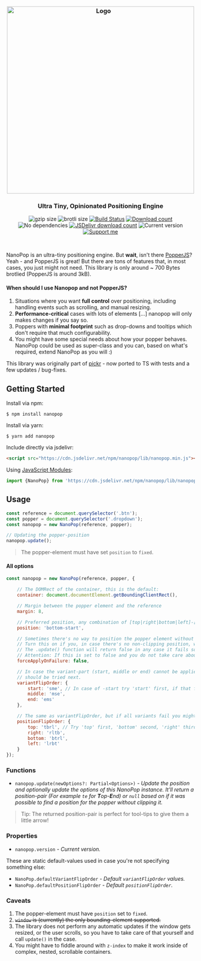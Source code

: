 <h3 align="center">
    <img src="https://user-images.githubusercontent.com/30767528/81419142-155b4100-914e-11ea-913b-cb9f0cccd4e2.png" width="500" alt="Logo">
</h3>

<h3 align="center">
    Ultra Tiny, Opinionated Positioning Engine
</h3>

<p align="center">
  <img alt="gzip size" src="https://img.badgesize.io/https://cdn.jsdelivr.net/npm/nanopop/lib/nanopop.min.mjs?compression=gzip&style=flat-square">
  <img alt="brotli size" src="https://img.badgesize.io/https://cdn.jsdelivr.net/npm/nanopop/lib/nanopop.min.mjs?compression=brotli&style=flat-square">
  <a href="https://github.com/Simonwep/nanopop/actions"><img
     alt="Build Status"
     src="https://img.shields.io/github/workflow/status/Simonwep/nanopop/CI?style=flat-square"/></a>
  <a href="https://www.npmjs.com/package/nanopop"><img
     alt="Download count"
     src="https://img.shields.io/npm/dm/nanopop.svg?style=popout-square"></a>
  <img alt="No dependencies" src="https://img.shields.io/badge/dependencies-none-27ae60.svg?style=popout-square">
  <a href="https://www.jsdelivr.com/package/npm/nanopop"><img
     alt="JSDelivr download count"
     src="https://data.jsdelivr.com/v1/package/npm/nanopop/badge"></a>
  <img alt="Current version"
       src="https://img.shields.io/github/tag/Simonwep/nanopop.svg?color=3498DB&label=version&style=flat-square">
  <a href="https://github.com/sponsors/Simonwep"><img
     alt="Support me"
     src="https://img.shields.io/badge/github-support-3498DB.svg?style=popout-square"></a>
</p>

<br>

NanoPop is an ultra-tiny positioning engine. But **wait**, isn't there [PopperJS](https://github.com/popperjs/popper-core)? Yeah - and PopperJS is great! But there are tons of features that, in most cases, you just might not need. This library is only around ~ 700 Bytes brotlied (PopperJS is around 3kB).

#### When should I use Nanopop and not PopperJS?
1. Situations where you want **full control** over positioning, including handling events such as scrolling, and manual resizing.
2. **Performance-critical** cases with lots of elements [...] nanopop will only makes changes if you say so.
3. Poppers with **minimal footprint** such as drop-downs and tooltips which don't require that much configurability.
4. You might have some special needs about how your popper behaves. NanoPop could be used as super-class and you can, based on what's required, extend NanoPop as you will :)

This library was originally part of [pickr](https://github.com/Simonwep/pickr) - now ported to TS with tests and a few updates / bug-fixes.

## Getting Started

Install via npm:
```shell
$ npm install nanopop
```

Install via yarn:
```shell
$ yarn add nanopop
```

Include directly via jsdelivr:
```html
<script src="https://cdn.jsdelivr.net/npm/nanopop/lib/nanopop.min.js"></script>
```

Using [JavaScript Modules](https://developer.mozilla.org/en-US/docs/Web/JavaScript/Guide/Modules):

````js
import {NanoPop} from 'https://cdn.jsdelivr.net/npm/nanopop/lib/nanopop.min.mjs'
````


## Usage

```js
const reference = document.querySelector('.btn');
const popper = document.querySelector('.dropdown');
const nanopop = new NanoPop(reference, popper);

// Updating the popper-position
nanopop.update();
```

> The popper-element must have set `position` to `fixed`.

#### All options
```js
const nanopop = new NanoPop(reference, popper, {

    // The DOMRect of the container, this is the default:
    container: document.documentElement.getBoundingClientRect(),

    // Margin between the popper element and the reference
    margin: 8,

    // Preferred position, any combination of [top|right|bottom|left]-[start|middle|end] is valid.
    position: 'bottom-start',

    // Sometimes there's no way to position the popper element without clipping it.
    // Turn this on if you, in case there's no non-clipping position, want to apply the wanted position forcefully.
    // The .update() function will return false in any case it fails so you can handle this separately.
    // Attention: If this is set to false and you do not take care about handling the clipped element yourself it'll be positioned on the top-left corner of the container-element (most of the time this is the document element itself).
    forceApplyOnFailure: false,

    // In case the variant-part (start, middle or end) cannot be applied you can specify what (and if)
    // should be tried next.
    variantFlipOrder: {
        start: 'sme', // In case of -start try 'start' first, if that fails 'middle' and 'end' if both doesn't work.
        middle: 'mse',
        end: 'ems'
    },

    // The same as variantFlipOrder, but if all variants fail you might want to try other positions.
    positionFlipOrder: {
        top: 'tbrl', // Try 'top' first, 'bottom' second, 'right' third and 'left' as latest position.
        right: 'rltb',
        bottom: 'btrl',
        left: 'lrbt'
    }
});
```

### Functions
* `nanopop.update(newOptions?: Partial<Options>)` _- Update the position and optionally update the options of this NanoPop instance.
It'll return a position-pair (For example `te` for **T**op-**E**nd) or `null` based on if it was possible to find a position for the popper without clipping it._

> Tip: The returned position-pair is perfect for tool-tips to give them a little arrow!

### Properties
* `nanopop.version` _- Current version._

These are static default-values used in case you're not specifying something else:
* `NanoPop.defaultVariantFlipOrder` _- Default `variantFlipOrder` values._
* `NanoPop.defaultPositionFlipOrder` _- Default `positionFlipOrder`._

### Caveats
1. The popper-element must have `position` set to `fixed`.
2. ~~`window` is (currently) the only bounding-element supported.~~
3. The library does not perform any automatic updates if the window gets resized, or the user scrolls, so you have to take care of that yourself and call `update()` in the case.
4. You might have to fiddle around with `z-index` to make it work inside of complex, nested, scrollable containers.
